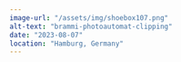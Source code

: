 ```yaml
---
image-url: "/assets/img/shoebox107.png"
alt-text: "brammi-photoautomat-clipping"
date: "2023-08-07"
location: "Hamburg, Germany"
---
```


